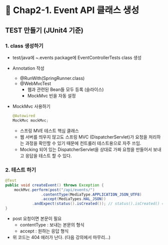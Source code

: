 # :pencil: Chap2-1. Event API 클래스 생성

## TEST 만들기 (JUnit4 기준)

### 1. class 생성하기

- test/java에 ~.events package에 EventControllerTests class 생성

- Annotation 작성

  - @RunWith(SpringRunner.class)
  - @WebMvcTest
    - 웹과 관련된 Bean들 모두 등록 (슬라이스)
    - MockMvc 빈을 자동 설정

- MockMvc 사용하기

  ```java
  @Autowired
  MockMvc mockMvc;
  ```

  - 스프링 MVE 테스트 핵심 클래스
  - 웹 서버를 띄우지 않고도 스프링 MVC (DispatcherServlet)가 요청을 처리하는 과정을 확인할 수 있기 때문에 컨트롤러 테스트용으로 자주 쓰임.
  - Mocking 되어 있는 DispatcherServlet을 상대로 가짜 요청을 만들어서 보내고 응답을 테스트 할 수 있다.



### 2. 테스트 하기

```java
@Test
public void createEvent() throws Exception {
	mockMvc.perform(post("/api/events/")
				.contentType(MediaType.APPLICATION_JSON_UTF8)
				.accept(MediaTypes.HAL_JSON))
			.andExpect(status().isCreated()); // status().isCreated() = 201 응답
}
```

- post 요청이면 본문이 필요
  - contentType : 보내는 본문의 형식
  - accept : 원하는 응답 형식
- 위 코드는 404 에러가 난다. (다음 강의에서 마무리...)